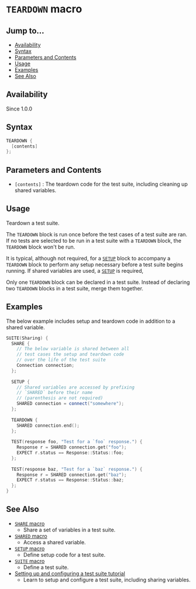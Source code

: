 # `TEARDOWN` macro

## Jump to...
- [Availability](#Availability)
- [Syntax](#Syntax)
- [Parameters and Contents](#Parameters-and-Contents)
- [Usage](#Usage)
- [Examples](#Examples)
- [See Also](#See-Also)

## Availability
Since 1.0.0

## Syntax
``` C++
TEARDOWN {
  [contents]
};
```

## Parameters and Contents
- `[contents]` : The teardown code for the test suite, including cleaning up
  shared variables.

## Usage

Teardown a test suite.

The `TEARDOWN` block is run once before the test cases of a test suite are ran.
If no tests are selected to be run in a test suite with a `TEARDOWN` block, the
`TEARDOWN` block won't be run.

It is typical, although not required, for a [`SETUP`](SETUP.md) block to
accompany a `TEARDOWN` block to perform any setup necessary before a test suite
begins running.
If shared variables are used, a [`SETUP`](SETUP.md) is required,

Only one `TEARDOWN` block can be declared in a test suite.
Instead of declaring two `TEARDOWN` blocks in a test suite, merge them together.

## Examples

The below example includes setup and teardown code in addition to a shared
variable.
``` C++
SUITE(Sharing) {
  SHARE {
    // The below variable is shared between all
    // test cases the setup and teardown code
    // over the life of the test suite
    Connection connection;
  };
  
  SETUP {
    // Shared variables are accessed by prefixing
    // `SHARED` before their name
    // (parenthesis are not required)
    SHARED connection = connect("somewhere");
  };
  
  TEARDOWN {
    SHARED connection.end();
  };
  
  TEST(response foo, "Test for a `foo` response.") {
    Response r = SHARED connection.get("foo");
    EXPECT r.status == Response::Status::foo;
  };
  
  TEST(response baz, "Test for a `baz` response.") {
    Response r = SHARED connection.get("baz");
    EXPECT r.status == Response::Status::baz;
  };
}
```

## See Also

- [`SHARE` macro](SHARE.md)
  - Share a set of variables in a test suite.
- [`SHARED` macro](SHARED.md)
  - Access a shared variable.
- [`SETUP` macro](SETUP.md)
  - Define setup code for a test suite.
- [`SUITE` macro](SUITE.md)
  - Define a test suite.
- [Setting up and configuring a test suite tutorial](../../Tutorials/Intro/TestSuite.md)
  - Learn to setup and configure a test suite, including sharing variables.
